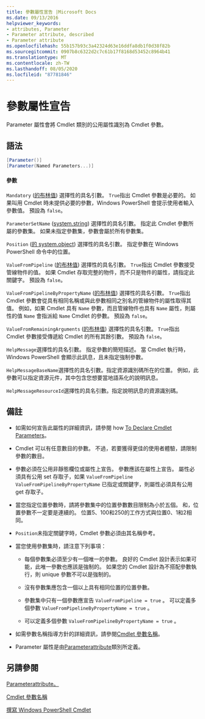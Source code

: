 ```yaml
---
title: 參數屬性宣告 |Microsoft Docs
ms.date: 09/13/2016
helpviewer_keywords:
- attributes, Parameter
- Parameter attribute, described
- Parameter attribute
ms.openlocfilehash: 55b157b93c3a42324d63e16ddfa8db1f0d38f82b
ms.sourcegitcommit: 0907b8c6322d2c7c61b17f8168d53452c8964b41
ms.translationtype: MT
ms.contentlocale: zh-TW
ms.lasthandoff: 08/05/2020
ms.locfileid: "87781846"
---
```

# <a name="parameter-attribute-declaration"></a>參數屬性宣告

Parameter 屬性會將 Cmdlet 類別的公用屬性識別為 Cmdlet 參數。

## <a name="syntax"></a>語法

```csharp
[Parameter()]
[Parameter(Named Parameters...)]
```

#### <a name="parameters"></a>參數

`Mandatory` ([的布林值](/dotnet/api/System.Boolean)) 選擇性的具名引數。 `True`指出 Cmdlet 參數是必要的。 如果叫用 Cmdlet 時未提供必要的參數，Windows PowerShell 會提示使用者輸入參數值。 預設為 `false`。

`ParameterSetName` ([system.string](/dotnet/api/System.String)) 選擇性的具名引數。 指定此 Cmdlet 參數所屬的參數集。 如果未指定參數集，參數會屬於所有參數集。

`Position` ([的 system.object](/dotnet/api/System.Int32)) 選擇性的具名引數。 指定參數在 Windows PowerShell 命令中的位置。

`ValueFromPipeline` ([的布林值](/dotnet/api/System.Boolean)) 選擇性的具名引數。 `True`指出 Cmdlet 參數接受管線物件的值。 如果 Cmdlet 存取完整的物件，而不只是物件的屬性，請指定此關鍵字。 預設為 `false`。

`ValueFromPipelineByPropertyName` ([的布林值](/dotnet/api/System.Boolean)) 選擇性的具名引數。 `True`指出 Cmdlet 參數會從具有相同名稱或與此參數相同之別名的管線物件的屬性取得其值。 例如，如果 Cmdlet 具有 `Name` 參數，而且管線物件也具有 `Name` 屬性，則屬性的值 `Name` 會指派給 `Name` Cmdlet 的參數。 預設為 `false`。

`ValueFromRemainingArguments` ([的布林值](/dotnet/api/System.Boolean)) 選擇性的具名引數。 `True`指出 Cmdlet 參數接受傳遞給 Cmdlet 的所有其餘引數。 預設為 `false`。

`HelpMessage`選擇性的具名引數。 指定參數的簡短描述。 當 Cmdlet 執行時，Windows PowerShell 會顯示此訊息，且未指定強制參數。

`HelpMessageBaseName`選擇性的具名引數。指定資源識別碼所在的位置。 例如，此參數可以指定資源元件，其中包含您想要當地語系化的說明訊息。

`HelpMessageResourceId`選擇性的具名引數。指定說明訊息的資源識別碼。

## <a name="remarks"></a>備註

- 如需如何宣告此屬性的詳細資訊，請參閱 how [To Declare Cmdlet Parameters](./how-to-declare-cmdlet-parameters.md)。

- Cmdlet 可以有任意數目的參數。 不過，若要獲得更佳的使用者體驗，請限制參數的數目。

- 參數必須在公用非靜態欄位或屬性上宣告。 參數應該在屬性上宣告。 屬性必須具有公用 set 存取子，如果 `ValueFromPipeline` `ValueFromPipelineByPropertyName` 已指定或關鍵字，則屬性必須具有公用 get 存取子。

- 當您指定位置參數時，請將參數集中的位置參數數目限制為小於五個。 和，位置參數不一定要是連續的。 位置5、100和250的工作方式與位置0、1和2相同。

- `Position`未指定關鍵字時，Cmdlet 參數必須由其名稱參考。

- 當您使用參數集時，請注意下列事項：

  - 每個參數集必須至少有一個唯一的參數。 良好的 Cmdlet 設計表示如果可能，此唯一參數也應該是強制的。 如果您的 Cmdlet 設計為不搭配參數執行，則 unique 參數不可以是強制的。

  - 沒有參數集應包含一個以上具有相同位置的位置參數。

  - 參數集中只有一個參數應宣告 `ValueFromPipeline = true` 。 可以定義多個參數 `ValueFromPipelineByPropertyName = true` 。

  - 可以定義多個參數 `ValueFromPipelineByPropertyName = true` 。

- 如需參數名稱指導方針的詳細資訊，請參閱[Cmdlet 參數名稱](standard-cmdlet-parameter-names-and-types.md)。

- Parameter 屬性是由[Parameterattribute](/dotnet/api/System.Management.Automation.ParameterAttribute)類別所定義。

## <a name="see-also"></a>另請參閱

[Parameterattribute。](/dotnet/api/System.Management.Automation.ParameterAttribute)

[Cmdlet 參數名稱](standard-cmdlet-parameter-names-and-types.md)

[撰寫 Windows PowerShell Cmdlet](./writing-a-windows-powershell-cmdlet.md)
